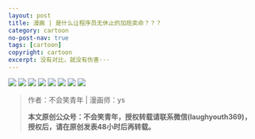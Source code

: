 ```yaml
---
layout: post
title: 漫画 | 是什么让程序员无休止的加班卖命？？？
category: cartoon
no-post-nav: true
tags: [cartoon]
copyright: cartoon
excerpt: 没有对比，就没有伤害···
---
```


![](http://favorites.ren/assets/images/2020/cartoon/maiming/maiming01.jpg)
![](http://favorites.ren/assets/images/2020/cartoon/maiming/maiming02.jpg)
![](http://favorites.ren/assets/images/2020/cartoon/maiming/maiming03.jpg)
![](http://favorites.ren/assets/images/2020/cartoon/maiming/maiming04.jpg)
![](http://favorites.ren/assets/images/2020/cartoon/maiming/maiming05.jpg)
![](http://favorites.ren/assets/images/2020/cartoon/maiming/maiming06.jpg)
![](http://favorites.ren/assets/images/2020/cartoon/maiming/maiming07.jpg)
![](http://favorites.ren/assets/images/2020/cartoon/maiming/maiming08.jpg)

>作者：不会笑青年 | 漫画师：ys
>
>**本文原创公众号：不会笑青年，授权转载请联系微信(laughyouth369)，授权后，请在原创发表48小时后再转载。**


